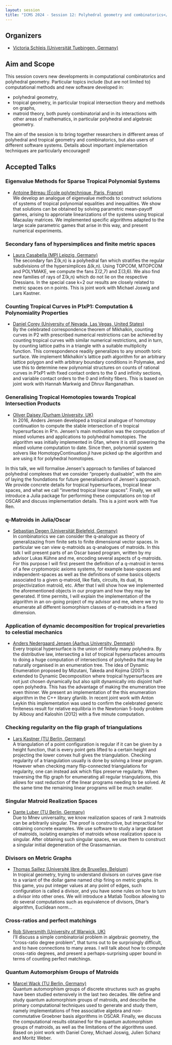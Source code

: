 ```yaml
---
layout: session
title: "ICMS 2024 - Session 12: Polyhedral geometry and combinatorics</b>"
---
```

## Organizers
   * [Victoria Schleis (Universität Tuebingen, Germany)](https://victoriaschleis.github.io/)<br/>

## Aim and Scope

This session covers new developments in computational combinatorics and polyhedral geometry.
Particular topics include (but are not limited to) computational methods and new software developed in:<br/>
* polyhedral geometry,<br/>
* tropical geometry, in particular tropical intersection theory and methods on graphs,<br/>
* matroid theory, both purely combinatorial and in its interactions with other areas of mathematics, in particular polyhedral and algebraic geometry.<br/>

The aim of the session is to bring together researchers in different areas of polyhedral and tropical geometry and combinatorics, but also users of different software systems. Details about important implementation techniques are particularly encouraged!

## Accepted Talks

### Eigenvalue Methods for Sparse Tropical Polynomial Systems<br/>
* [Antoine Béreau (École polytechnique, Paris, France)](https://antoine-bereau.fr/)<br/>
We develop an analogue of eigenvalue methods to construct solutions of systems of tropical polynomial equalities and inequalities. We show that solutions can be obtained by solving parametric mean-payoff games, arising to approriate linearizations of the systems using tropical Macaulay matrices. We implemented specific algorithms adapted to the large scale parametric games that arise in this way, and present numerical experiments.<br/>


### Secondary fans of hypersimplices and finite metric spaces<br/>
* [Laura Casabella (MPI Leipzig, Germany)](https://sites.google.com/view/lauracasabella)<br/>
The secondary fan Σ(k,n) is a polyhedral fan which stratifies the regular subdivisions of the hypersimplices Δ(k,n). Using TOPCOM, MTOPCOM and POLYMAKE, we compute the fans Σ(2,7) and Σ(3,6). We also find new families of rays of Σ(k,n) which do not lie on the respective Dressians.
In the special case k=2 our results are closely related to metric spaces on n points. This is joint work with Michael Joswig and Lars Kastner.<br/>



### Counting Tropical Curves in P1xP1: Computation & Polynomiality Properties<br/>
 * [Daniel Corey (University of Nevada, Las Vegas, United States)](https://sites.google.com/site/dcorey2814/)<br/>
 By the celebrated correspondence theorem of Mikhalkin, counting curves in P2 with prescribed numerical restrictions can be achieved by counting tropical curves with similar numerical restrictions, and in turn, by counting lattice paths in a triangle with a suitable multiplicity function. This correspondence readily generalizes to any smooth toric surface. We implement Mikhalkin's lattice path algorithm for an arbitrary lattice polygon and with arbitrary boundary conditions in Polymake, and use this to determine new polynomial structures on counts of rational curves in P1xP1 with fixed contact orders to the 0 and infinity sections, and variable contact orders to the 0 and infinity fibers. This is based on joint work with Hannah Markwig and Dhruv Ranganathan.<br/>



### Generalising Tropical Homotopies towards Tropical Intersection Products<br/>
 * [Oliver Daisey (Durham University, UK)](https://www.durham.ac.uk/staff/oliver-j-daisey/)<br/>
In 2016, Anders Jensen developed a tropical analogue of homotopy continuation to compute the stable intersection of n tropical hypersurfaces in R^n.  Jensen's main motivation was the computation of mixed volumes and applications to polyhedral homotopies. The algorithm was initially implemented in Gfan, where it is still powering the mixed volume computation to date.  Since then, polynomial system solvers like HomotopyContinuation.jl have picked up the algorithm and are using it for polyhedral homotopies.

In this talk, we will formalise Jensen's approach to families of balanced polyhedral complexes that we consider “properly dualisable”, with the aim of laying the foundations for future generalisations of Jensen's approach. We provide concrete details for tropical hypersurfaces, tropical linear spaces, and what we call “inverted tropical linear spaces”. Finally, we will introduce a Julia package for performing these computations on top of OSCAR and discuss implementation details. This is a joint work with Yue Ren.<br/>



### q-Matroids in Julia/Oscar<br/>
* [Sebastian Degen (Universität Bielefeld, Germany)](https://ekvv.uni-bielefeld.de/pers_publ/publ/PersonDetail.jsp?personId=421945308)<br/>
In combinatorics we can consider the q-analogue as theory of generalizazing from finite sets
to finite dimensional vector spaces. In particular we can view q-matroids as q-analogues of matroids.
In this talk I will present parts of an Oscar based program, written by my advisor Lukas Kühne and me, encoding several aspects of q-matroids.
For this purpose I will first present the definition of a q-matroid in terms of a few cryptomorpic axioms systems, for example base-spaces and independent-spaces as well as the definitions of some basics objects associated to a given q-matroid, like flats, circuits, its dual, its projectivization matroid, etc.
After that I will show how we implemented the aforementioned objects in our program and how they may be generated.
If time permits, I will explain the implementation of the algorithm in an on-going project of my advisor and me, where we try to enumerate all different isomorphism classes of q-matroids in a fixed dimension.<br/>


### Application of dynamic decomposition for tropical prevarieties to celestial mechanics <br/>
* [Anders Nedergaard Jensen (Aarhus University, Denmark)](https://users-math.au.dk/jensen/)<br/>
Every tropical hypersurface is the union of finitely many polyhedra. By the distributive law, intersecting a list of tropical hypersurfaces amounts to doing a huge computation of intersections of polyhedra that may be naturally organised in an enumeration tree. The idea of Dynamic Enumeration proposed by Mizutani, Takeda and Kojima (2007) is extended to Dynamic Decomposition where tropical hypersurfaces are not just chosen dynamically but also split dynamically into disjoint half-open polyhedra. This has the advantage of making the enumeration tree even thinner.
We present an implementation of the this enumeration algorithm in the C++ library gfanlib.
In recent joint work with Anton Leykin this implementation was used to confirm the celebrated generic finiteness result for relative equilibria in the Newtonian 5-body problem by Albouy and Kaloshin (2012) with a five minute computation. <br/>




### Checking regularity on the flip graph of triangulations<br/>
* [Lars Kastner (TU Berlin, Germany)](https://lkastner.github.io/)<br/>
A triangulation of a point configuration is regular if it can be given by a
height function, that is every point gets lifted to a certain height and
projecting the lower convex hull gives the triangulation. Checking regularity of
a triangulation usually is done by solving a linear program. However when
checking many flip-connected triangulations for regularity, one can instead ask
which flips preserve regularity. When traversing the flip graph for enumerating
all regular triangulations, this allows for vast reduction of the linear
programs needing to be solved. At the same time the remaining linear programs
will be much smaller.<br/>


### Singular Matroid Realization Spaces<br/>
* [Dante Luber (TU Berlin, Germany)](https://sites.google.com/view/dantelubermath/home)<br/>
Due to Mnev universality, we know realization spaces of rank 3 matroids can be arbitrarily singular. The proof is constructive, but impractical for obtaining concrete examples. We use software to study a large dataset of matroids, isolating examples of matroids whose realization space is singular. After obtaining such singular spaces, we use them to construct a singular initial degeneration of the Grassmannian.


### Divisors on Metric Graphs<br/>
* [Thomas Saillez (Université libre de Bruxelles, Belgium)](https://www.ulb.be/fr/thomas-saillez-1)<br/>
In tropical geometry, trying to understand divisors on curves gave rise to a
variant of the dollar game named chip firing on metric graphs. In this game, you
put integer values at any point of edges, such configuration is called a divisor,
and you have some rules on how to turn a divisor into other ones.
We will introduce a Matlab Toolbox allowing to do several computations
such as equivalence of divisors, Dhar’s algorithm, Euclidean norm... <br/>


### Cross-ratios and perfect matchings<br/>
* [Rob Silversmith (University of Warwick, UK)](https://sites.google.com/view/rob-silversmith/)<br/>
I’ll discuss a simple combinatorial problem in algebraic geometry, the "cross-ratio degree problem", that turns out to be surprisingly difficult, and to have connections to many areas. I will talk about how to compute cross-ratio degrees, and present a perhaps-surprising upper bound in terms of counting perfect matchings.<br/>


### Quantum Automorphism Groups of Matroids <br/>
   * [Marcel Wack (TU Berlin, Germany)](https://page.math.tu-berlin.de/~wack/)<br/>
Quantum automorphism groups of discrete structures such as graphs have been studied extensively in the last two decades. We define and study quantum automorphism groups of matroids, and describe the primary computational techniques used to generate and study them, namely implementations of free associative algebra and non-commutative Groebner basis algorithms in OSCAR. Finally, we discuss the computational results obtained for the quantum automorphism groups of matroids, as well as the limitations of the algorithms used. Based on joint work with Daniel Corey, Michael Joswig, Julien Schanz and Moritz Weber.<br/>
